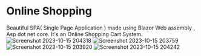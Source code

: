 # Online Shopping
 Beautiful SPA( Single Page Application ) made using Blazor Web assembly , Asp dot net core. It's an Online Shopping Cart System.
![Screenshot 2023-10-15 204318](https://github.com/Praweshkafle/Online-Shopping/assets/75798623/c6a9526b-f5a4-4c77-8aef-d8b34857cb1d)
![Screenshot 2023-10-15 203759](https://github.com/Praweshkafle/Online-Shopping/assets/75798623/ce80747c-e46c-4213-8215-18a3753811e0)
![Screenshot 2023-10-15 203920](https://github.com/Praweshkafle/Online-Shopping/assets/75798623/b578fd4c-8b18-4d26-ba32-01113b7611e0)
![Screenshot 2023-10-15 204242](https://github.com/Praweshkafle/Online-Shopping/assets/75798623/b012f718-971e-4516-b154-747f5baafe38)
